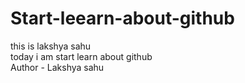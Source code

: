 # Start-leearn-about-github
this is lakshya sahu
<br>
today i am start learn about github
<br>
Author - Lakshya sahu
